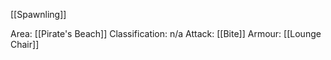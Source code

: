 [[Spawnling]]

Area: [[Pirate's Beach]]
Classification: n/a
Attack: [[Bite]]
Armour: [[Lounge Chair]]

